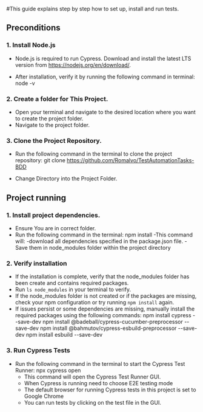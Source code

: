 #This guide explains step by step how to set up, install and run tests.


## Preconditions

### 1. Install Node.js

- Node.js is required to run Cypress. Download and install the latest LTS version from https://nodejs.org/en/download/.

- After installation, verify it by running the following command in terminal:
    node -v

### 2. Create a folder for This Project.

- Open your terminal and navigate to the desired location where you want to create the project folder.
- Navigate to the project folder.

### 3. Clone the Project Repository.

- Run the following command in the terminal to clone the project repository:
    git clone https://github.com/Romalvo/TestAutomationTasks-BDD

- Change Directory into the Project Folder.


## Project running

### 1. Install project dependencies.
 - Ensure You are in correct folder.
 - Run the following command in the terminal:
    npm install
    -This command will:
     -download all dependencies specified in the package.json file.
     -Save them in node_modules folder within the project directory

### 2. Verify installation
 - If the installation is complete, verify that the node_modules folder has been create and contains required packages.
 - Run `ls node_modules` in your terminal to verify.
 - If the node_modules folder is not created or if the packages are missing, check your npm configuration or try running `npm install` again.
 - If issues persist or some dependencies are missing, manually install the required packages using the following commands:
        npm install cypress --save-dev
        npm install @badeball/cypress-cucumber-preprocessor --save-dev
        npm install @bahmutov/cypress-esbuild-preprocessor --save-dev
        npm install esbuild --save-dev

### 3. Run Cypress Tests

- Run the following command in the terminal to start the Cypress Test Runner:
    npx cypress open
    - This command will open the Cypress Test Runner GUI.
    - When Cypress is running need to choose  E2E testing mode
    - The default browser for running Cypress tests in this project is set to Google Chrome 
    - You can run tests by clicking on the test file in the GUI.
